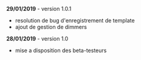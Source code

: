 **29/01/2019** - version 1.0.1
* resolution de bug d'enregistrement de template
* ajout de gestion de dimmers


**28/01/2019** - version 1.0
* mise a disposition des beta-testeurs
